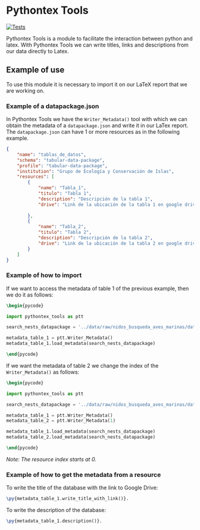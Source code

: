 # Pythontex Tools
[![Tests](https://github.com/IslasGECI/pythontex_tools/actions/workflows/actions.yml/badge.svg)](https://github.com/IslasGECI/pythontex_tools/actions/workflows/actions.yml)

Pythontex Tools is a module to facilitate the interaction between python and latex.
With Pythontex Tools we can write titles, links and descriptions from our data directly to Latex.

## Example of use
To use this module it is necessary to import it on our LaTeX report that we are working on.

### Example of a datapackage.json
In Pythontex Tools we have the `Writer_Metadata()` tool with which we can obtain the metadata of a `datapackage.json` and write it in our LaTex report.
The `datapackage.json` can have 1 or more resources as in the following example.

```json
{
    "name": "tablas_de_datos",
    "schema": "tabular-data-package",
    "profile": "tabular-data-package",
    "institution": "Grupo de Ecología y Conservación de Islas",
    "resources": [
        {
            "name": "Tabla_1",
            "titulo": "Tabla 1",
            "description": "Descripción de la tabla 1",
            "drive": "Link de la ubicación de la tabla 1 en google drive"
            
        },
        {
            "name": "Tabla_2",
            "titulo": "Tabla 2",
            "description": "Descripción de la tabla 2",
            "drive": "Link de la ubicación de la tabla 2 en google drive"
        }
    ]
}
```

### Example of how to import
If we want to access the metadata of table 1 of the previous example, then we do it as follows:

```latex
\begin{pycode}

import pythontex_tools as ptt

search_nests_datapackage = '../data/raw/nidos_busqueda_aves_marinas/datapackage.json'

metadata_table_1 = ptt.Writer_Metadata()
metadata_table_1.load_metadata(search_nests_datapackage)

\end{pycode}
```

If we want the metadata of table 2 we change the index of the `Writer_Metadata()` as follows:

```latex
\begin{pycode}

import pythontex_tools as ptt

search_nests_datapackage = '../data/raw/nidos_busqueda_aves_marinas/datapackage.json'

metadata_table_1 = ptt.Writer_Metadata()
metadata_table_2 = ptt.Writer_Metadata(1)

metadata_table_1.load_metadata(search_nests_datapackage)
metadata_table_2.load_metadata(search_nests_datapackage)

\end{pycode}
```

_Note: The resource index starts at 0._

### Example of how to get the metadata from a resource

To write the title of the database with the link to Google Drive:
```latex
\py{metadata_table_1.write_title_with_link()}.
```
To write the description of the database:
```latex
\py{metadata_table_1.description()}.
```
